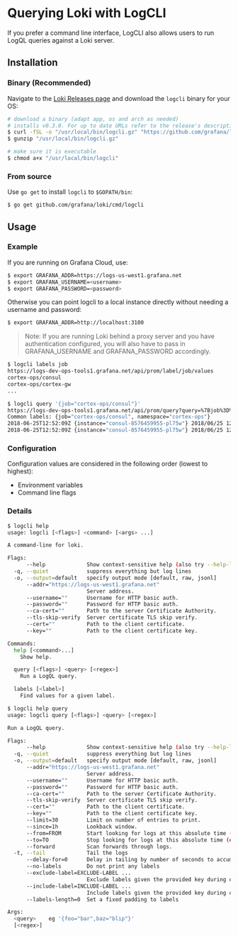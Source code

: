 # Querying Loki with LogCLI

If you prefer a command line interface, LogCLI also allows users to run LogQL
queries against a Loki server.

## Installation

### Binary (Recommended)

Navigate to the [Loki Releases page](https://github.com/grafana/loki/releases)
and download the `logcli` binary for your OS:

```bash
# download a binary (adapt app, os and arch as needed)
# installs v0.3.0. For up to date URLs refer to the release's description
$ curl -fSL -o "/usr/local/bin/logcli.gz" "https://github.com/grafana/logcli/releases/download/v0.3.0/logcli-linux-amd64.gz"
$ gunzip "/usr/local/bin/logcli.gz"

# make sure it is executable
$ chmod a+x "/usr/local/bin/logcli"
```

### From source

Use `go get` to install `logcli` to `$GOPATH/bin`:

```
$ go get github.com/grafana/loki/cmd/logcli
```

## Usage

### Example

If you are running on Grafana Cloud, use:

```bash
$ export GRAFANA_ADDR=https://logs-us-west1.grafana.net
$ export GRAFANA_USERNAME=<username>
$ export GRAFANA_PASSWORD=<password>
```

Otherwise you can point logcli to a local instance directly
without needing a username and password:

```bash
$ export GRAFANA_ADDR=http://localhost:3100
```

> Note: If you are running Loki behind a proxy server and you have
> authentication configured, you will also have to pass in GRAFANA_USERNAME
> and GRAFANA_PASSWORD accordingly.

```bash
$ logcli labels job
https://logs-dev-ops-tools1.grafana.net/api/prom/label/job/values
cortex-ops/consul
cortex-ops/cortex-gw
...

$ logcli query '{job="cortex-ops/consul"}'
https://logs-dev-ops-tools1.grafana.net/api/prom/query?query=%7Bjob%3D%22cortex-ops%2Fconsul%22%7D&limit=30&start=1529928228&end=1529931828&direction=backward&regexp=
Common labels: {job="cortex-ops/consul", namespace="cortex-ops"}
2018-06-25T12:52:09Z {instance="consul-8576459955-pl75w"} 2018/06/25 12:52:09 [INFO] raft: Snapshot to 475409 complete
2018-06-25T12:52:09Z {instance="consul-8576459955-pl75w"} 2018/06/25 12:52:09 [INFO] raft: Compacting logs from 456973 to 465169
```

### Configuration

Configuration values are considered in the following order (lowest to highest):

- Environment variables
- Command line flags

### Details

```bash
$ logcli help
usage: logcli [<flags>] <command> [<args> ...]

A command-line for loki.

Flags:
      --help             Show context-sensitive help (also try --help-long and --help-man).
  -q, --quiet            suppress everything but log lines
  -o, --output=default   specify output mode [default, raw, jsonl]
      --addr="https://logs-us-west1.grafana.net"
                         Server address.
      --username=""      Username for HTTP basic auth.
      --password=""      Password for HTTP basic auth.
      --ca-cert=""       Path to the server Certificate Authority.
      --tls-skip-verify  Server certificate TLS skip verify.
      --cert=""          Path to the client certificate.
      --key=""           Path to the client certificate key.

Commands:
  help [<command>...]
    Show help.

  query [<flags>] <query> [<regex>]
    Run a LogQL query.

  labels [<label>]
    Find values for a given label.

$ logcli help query
usage: logcli query [<flags>] <query> [<regex>]

Run a LogQL query.

Flags:
      --help             Show context-sensitive help (also try --help-long and --help-man).
  -q, --quiet            suppress everything but log lines
  -o, --output=default   specify output mode [default, raw, jsonl]
      --addr="https://logs-us-west1.grafana.net"
                         Server address.
      --username=""      Username for HTTP basic auth.
      --password=""      Password for HTTP basic auth.
      --ca-cert=""       Path to the server Certificate Authority.
      --tls-skip-verify  Server certificate TLS skip verify.
      --cert=""          Path to the client certificate.
      --key=""           Path to the client certificate key.
      --limit=30         Limit on number of entries to print.
      --since=1h         Lookback window.
      --from=FROM        Start looking for logs at this absolute time (inclusive)
      --to=TO            Stop looking for logs at this absolute time (exclusive)
      --forward          Scan forwards through logs.
  -t, --tail             Tail the logs
      --delay-for=0      Delay in tailing by number of seconds to accumulate logs for re-ordering
      --no-labels        Do not print any labels
      --exclude-label=EXCLUDE-LABEL ...
                         Exclude labels given the provided key during output.
      --include-label=INCLUDE-LABEL ...
                         Include labels given the provided key during output.
      --labels-length=0  Set a fixed padding to labels

Args:
  <query>    eg '{foo="bar",baz="blip"}'
  [<regex>]
```
